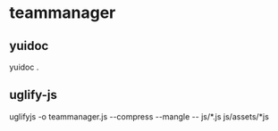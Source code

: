 # teammanager


## yuidoc
yuidoc .

## uglify-js
uglifyjs -o teammanager.js --compress --mangle -- js/*.js js/assets/*js